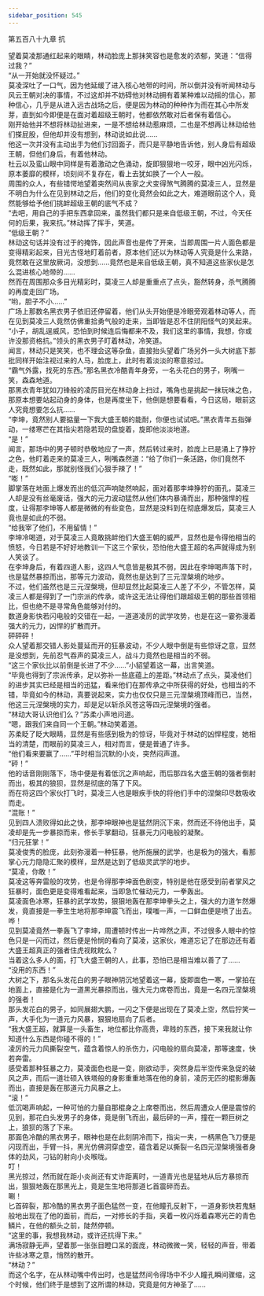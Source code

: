 ```yaml
---
sidebar_position: 545
---
```

 第五百八十九章 抗


望着莫凌那通红起来的眼睛，林动脸庞上那抹笑容也是愈发的浓郁，笑道：“信得过我？”  
“从一开始就没怀疑过。”  
莫凌深吐了一口气，因为他延缓了进入核心地带的时间，所以倒并没有听闻林动与风云王朝对决的事情，不过这却并不妨碍他对林动拥有着某种难以动摇的信心，那种信心，几乎是从进入远古战场之后，便是因为林动的种种作为而在其心中所发芽，直到如今即便是在面对着超级王朝时，他都依然敢对后者保有着信心。  
刚开始他并不想将林动扯进来，一是不想给林动惹麻烦，二也是不想再让林动给他们搽屁股，但他却并没有想到，林动说如此说……  
他这一次并没有主动出手为他们讨回面子，而只是平静地告诉他，别人身后有超级王朝，但他们身后，有着他林动。  
杜云以及蛮山眼中同样是有着激动之色涌动，旋即狠狠地一咬牙，眼中凶光闪烁，原本萎靡的模样，顷刻间不复存在，看上去犹如换了一个人一般。  
周围的众人，有些错愕地望着突然间从丧家之犬变得煞气腾腾的莫凌三人，显然是不明白为什么在见到林动之后，他们的变化竟然会如此之大，难道眼前这个人，竟然能够给予他们挑衅超级王朝的底气不成？  
“去吧，用自己的手把东西拿回来，虽然我们都只是来自低级王朝，不过，今天任何的后果，我来抗。”林动挥了挥手，笑道。  
“低级王朝？”  
林动这句话并没有过于的掩饰，因此声音也是传了开来，当即周围一片人面色都是变得精彩起来，目光古怪地盯着前者，原本他们还以为林动等人究竟是什么来路，竟然敢在这里放厥词，没想到……竟然也是来自低级王朝，真不知道这些家伙是怎么混进核心地带的……  
然而在周围那众多目光精彩时，莫凌三人却是重重点了点头，豁然转身，杀气腾腾的再度走回广场。  
“哟，胆子不小……”  
广场上那数名黑衣男子依旧还停留着，他们从头开始便是冷眼旁观着林动等人，而在见到莫凌三人竟然仿佛重拾勇气般的走来，当即皆是忍不住阴阳怪气的笑起来。  
“小子，胡乱逞威风，恐怕到时候连后悔都来不及，我们这里的事情，我想，你或许没那资格抗。”领头的黑衣男子盯着林动，冷笑道。  
闻言，林动只是笑笑，也不理会这等杂鱼，直接抬头望着广场另外一头大树底下那批同样开始注视过来的人马，脸庞上，此时有着淡淡的寒意掠过。  
“霸气外露，找死的东西。”那名黑衣冷酷青年身旁，一名头花白的男子，咧嘴一笑，森森地道。  
那黑衣青年犹如刀锋般的凌厉目光在林动身上扫过，嘴角也是挑起一抹玩味之色，那原本想要站起动身的身体，也是再度坐下，他倒是想要看看，今日这局，眼前这人究竟想要怎么抗……  
“李坤，竟然别人要掂量一下我大盛王朝的能耐，你便也试试吧。”黑衣青年五指弹动，一缕寒芒在其指尖若隐若现的盘旋着，旋即他淡淡地道。  
“是！”  
闻言，那场中的男子顿时恭敬地应了一声，然后转过来时，脸庞上已是涌上了狰狞之色，他盯着走来的莫凌三人，咧嘴森然道：“给了你们一条活路，你们竟然不走，既然如此，那就别怪我们心狠手辣了！”  
“嘭！”  
脚掌落在地面上爆发而出的低沉声响陡然响起，面对着那李坤狰狞的面孔，莫凌三人却是没有丝毫废话，强大的元力波动猛然从他们体内暴涌而出，那种强悍的程度，让得那李坤等人都是微微的有些变色，显然是没料到在彻底爆发后，莫凌三人竟也是如此的不弱。  
“给我宰了他们，不用留情！”  
李坤冷喝道，对于莫凌三人竟敢挑衅他们大盛王朝的威严，显然也是令得他相当的愤怒，今日若是不好好地教训一下这三个家伙，恐怕他大盛王超的名声就得成为别人笑谈了。  
在李坤身后，有着四道人影，这四人气息皆是极其不弱，因此在李坤喝声落下时，也是猛然暴掠而出，那等元力波动，竟然也是达到了三元涅槃境的地步。  
不过，他们虽然也是三元涅槃境，但却显然比起莫凌三人差了不少，不管怎样，莫凌三人都是得到了一门宗派的传承，或许这无法让得他们跟超级王朝的那些首领相比，但也绝不是寻常角色能够对付的。  
数道身影快若闪电般的交错在一起，一道道凌厉的武学攻势，也是在这一霎弥漫着强大的元力，凶悍的扩散而开。  
砰砰砰！  
众人望着那交错人影处蔓延而开的狂暴波动，不少人眼中倒是有些惊讶之意，显然是没想到，先前忍气吞声的莫凌三人，战斗力竟然也是相当的不弱。  
“这三个家伙比以前倒是长进了不少……”小貂望着这一幕，出言笑道。  
“毕竟也得到了宗派传承，足以弥补一些底蕴上的差距。”林动点了点头，莫凌他们的进步其实已经是相当的迅猛，看来他们在那传承之中所获得的好处，也相当的不错，毕竟如今的林动，真要说起来，实力也仅仅只是三元涅槃境顶峰而已，当然，他这三元涅槃境的实力，却是足以斩杀风苍这等四元涅槃境的强者。  
“林动大哥认识他们么？”苏柔小声地问道。  
“嗯，跟我们来自同一个王朝。”林动笑着道。  
苏柔眨了眨大眼睛，显然是有些感到极为的惊讶，毕竟对于林动的凶悍程度，她相当的清楚，而眼前的莫凌三人，相对而言，便是普通了许多。  
“他们看来要赢了……”平时相当沉默的小炎，突然闷声道。  
“砰！”  
他的话音刚刚落下，场中便是有着低沉之声响起，而后那四名大盛王朝的强者倒射而出，极其的狼狈，显然是彻底的落了下风。  
而在将这四个家伙打飞时，莫凌三人也是眼疾手快的将他们手中的涅槃印尽数吸收而走。  
“混账！”  
见到四人溃败得如此之快，那李坤眼神也是猛然阴沉下来，然而还不待他出手，莫凌却是先一步暴掠而来，修长手掌翻动，狂暴元力闪电般的凝聚。  
“归元狂掌！”  
莫凌俊秀的脸庞，此刻弥漫着一种狂暴，他所施展的武学，也是极为的强大，看那掌心元力隐隐汇聚的模样，显然是达到了低级灵武学的地步。  
“莫凌，你敢！”  
莫凌这等奔雷般的攻势，也是令得那李坤面色剧变，特别是他在感受到前者掌风之狂暴时，面色更是变得难看起来，当即急忙催动元力，一拳轰出。  
莫凌面色冰寒，狂暴的武学攻势，狠狠地轰在那李坤拳头之上，强大的力道乍然爆发，竟直接是一拳生生地将那李坤震飞而出，噗嗤一声，一口鲜血便是喷了出去。  
哗！  
见到莫凌竟然一拳轰飞了李坤，周遭顿时传出一片哗然之声，不过很多人眼中的惊色只是一闪而过，然后便是怜悯的看向了莫凌，这家伙，难道忘记了在那边还有着大盛王超真正的强者住虎视眈眈么？  
当着这么多人的面，打飞大盛王朝的人，此事，恐怕已是相当难以善了了……  
“没用的东西！”  
大树之下，那名头发花白的男子眼神阴沉地望着这一幕，旋即面色一寒，一掌拍在地面上，直接是化为一道黑光暴掠而出，强大元力席卷而出，竟是一名四元涅槃境的强者！  
那头发花白的男子，如同展翅大鹏，一闪之下便是出现在了莫凌上空，然后狞笑一声，大手化为一道元力风暴，狠狠地扇向了后者。  
“我大盛王超，就算是一头畜生，地位都比你高贵，卑贱的东西，接下来我就让你知道什么东西是你碰不得的！”  
凌厉的元力风撕裂空气，蕴含着惊人的杀伤力，闪电般的扇向莫凌，那等速度，快若奔雷。  
感受着那种狂暴之力，莫凌面色也是一变，刚欲动手，突然身后半空传来急促的破风之声，而后一道壮硕入铁塔般的身影重重地落在他的身前，凌厉无匹的棍影爆轰而出，直接是轰在那道元力风暴之上。  
“滚！”  
低沉喝声响起，一种可怕的力量自那棍身之上席卷而出，然后周遭众人便是震惊的见到，那花白头发男子的身体，竟是倒飞而出，最后砰的一声，撞在一颗巨树之上，狼狈的落了下来。  
那面色冷酷的黑衣男子，眼神也是在此刻阴冷而下，指尖一夹，一柄黑色飞刀便是闪现而出，手臂一抖，黑光仿佛洞穿虚空，蕴含着足以撕裂一名四元涅槃境强者身体的劲风，刁钻的射向小炎喉咙。  
叮！  
黑光掠过，然而就在距小炎尚还有丈许距离时，一道青光也是猛地从后方暴掠而出，狠狠地轰在那黑光上，竟是生生地将那道匕首震碎而去。  
唰！  
匕首碎裂，那冷酷的黑衣男子面色猛然一变，在他瞳孔反射下，一道身影快若鬼魅般地出现在了他的面前，而后，一对修长的手指，夹着一枚闪烁着森寒光芒的青色鳞片，在他的额头之前，陡然停顿。  
“这里的事，我想我林动，或许还抗得下来。”  
满场寂静无声，望着那一张张目瞪口呆的面庞，林动微微一笑，轻轻的声音，带着许些冰寒之意，悄然的散开。  
“林动？”  
而这个名字，在从林动嘴中传出时，也是猛然间令得场中不少人瞳孔瞬间骤缩，这个时候，他们终于是想到了这所谓的林动，究竟是何方神圣了……  
  
  
